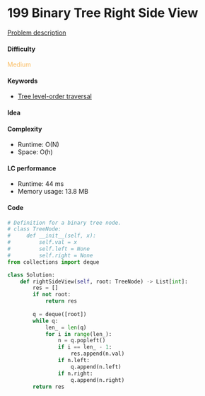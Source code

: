 199 Binary Tree Right Side View
=======================
[Problem description](https://leetcode.com/problems/binary-tree-right-side-view/)

#### Difficulty
<span style="color:#FABC60">Medium</span>

#### Keywords
- [Tree level-order traversal](../categories/tree_level_order.md)
  
#### Idea


#### Complexity
- Runtime: O(N)
- Space: O(h)
  
#### LC performance
- Runtime: 44 ms
- Memory usage: 13.8 MB

#### Code
```python
# Definition for a binary tree node.
# class TreeNode:
#     def __init__(self, x):
#         self.val = x
#         self.left = None
#         self.right = None
from collections import deque

class Solution:
    def rightSideView(self, root: TreeNode) -> List[int]:
        res = []
        if not root:
            return res
        
        q = deque([root])
        while q:
            len_ = len(q)
            for i in range(len_):
                n = q.popleft()
                if i == len_ - 1:
                    res.append(n.val)
                if n.left:
                    q.append(n.left)
                if n.right:
                    q.append(n.right)
        return res
```